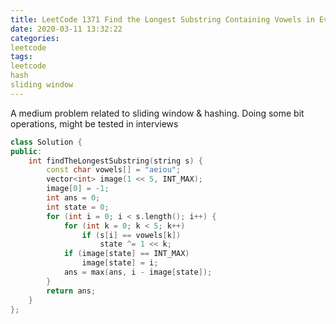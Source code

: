 ```yaml
---
title: LeetCode 1371 Find the Longest Substring Containing Vowels in Even Counts
date: 2020-03-11 13:32:22
categories:
leetcode
tags:
leetcode
hash
sliding window
---
```


A medium problem related to sliding window & hashing. Doing some bit operations, might be tested in interviews

<!--more-->

```c++
class Solution {
public:
    int findTheLongestSubstring(string s) {
        const char vowels[] = "aeiou";
        vector<int> image(1 << 5, INT_MAX);
        image[0] = -1;
        int ans = 0;
        int state = 0;
        for (int i = 0; i < s.length(); i++) {
            for (int k = 0; k < 5; k++)
                if (s[i] == vowels[k])
                    state ^= 1 << k;
            if (image[state] == INT_MAX)
                image[state] = i;
            ans = max(ans, i - image[state]);
        }
        return ans;
    }
};
```
